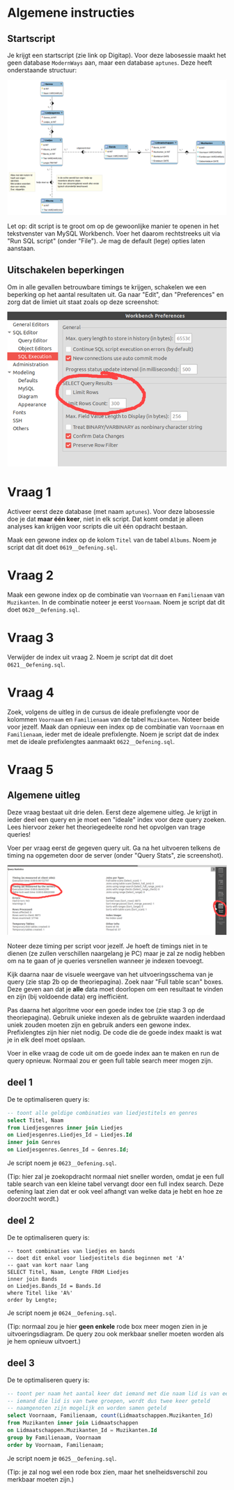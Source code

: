 # Algemene instructies

## Startscript
Je krijgt een startscript (zie link op Digitap). Voor deze labosessie maakt het geen database `ModernWays` aan, maar een database `aptunes`. Deze heeft onderstaande structuur:

![](../../.gitbook/assets/aptunes.png)

Let op: dit script is te groot om op de gewoonlijke manier te openen in het tekstvenster van MySQL Workbench. Voer het daarom rechtstreeks uit via "Run SQL script" (onder "File"). Je mag de default (lege) opties laten aanstaan.

## Uitschakelen beperkingen
Om in alle gevallen betrouwbare timings te krijgen, schakelen we een beperking op het aantal resultaten uit. Ga naar "Edit", dan "Preferences" en zorg dat de limiet uit staat zoals op deze screenshot:

![](../../.gitbook/assets/prefs.png)

# Vraag 1
Activeer eerst deze database (met naam `aptunes`). Voor deze labosessie doe je dat **maar één keer**, niet in elk script. Dat komt omdat je alleen analyses kan krijgen voor scripts die uit één opdracht bestaan.

Maak een gewone index op de kolom `Titel` van de tabel `Albums`. Noem je script dat dit doet `0619__Oefening.sql`.

# Vraag 2
Maak een gewone index op de combinatie van `Voornaam` en `Familienaam` van `Muzikanten`. In de combinatie noteer je eerst `Voornaam`. Noem je script dat dit doet `0620__Oefening.sql`.

# Vraag 3
Verwijder de index uit vraag 2. Noem je script dat dit doet `0621__Oefening.sql`.

# Vraag 4
Zoek, volgens de uitleg in de cursus de ideale prefixlengte voor de kolommen `Voornaam` en `Familienaam` van de tabel `Muzikanten`. Noteer beide voor jezelf. Maak dan opnieuw een index op de combinatie van `Voornaam` en `Familienaam`, ieder met de ideale prefixlengte. Noem je script dat de index met de ideale prefixlengtes aanmaakt `0622__Oefening.sql`.

# Vraag 5
## Algemene uitleg
Deze vraag bestaat uit drie delen. Eerst deze algemene uitleg. Je krijgt in ieder deel een query en je moet een "ideale" index voor deze query zoeken. Lees hiervoor zeker het theoriegedeelte rond het opvolgen van trage queries!

Voer per vraag eerst de gegeven query uit. Ga na het uitvoeren telkens de timing na opgemeten door de server (onder "Query Stats", zie screenshot).

![](../../.gitbook/assets/querystats1.png)

Noteer deze timing per script voor jezelf. Je hoeft de timings niet in te dienen (ze zullen verschillen naargelang je PC) maar je zal ze nodig hebben om na te gaan of je queries versnellen wanneer je indexen toevoegt.

Kijk daarna naar de visuele weergave van het uitvoeringsschema van je query (zie stap 2b op de theoriepagina). Zoek naar "Full table scan" boxes. Deze geven aan dat je **alle** data moet doorlopen om een resultaat te vinden en zijn (bij voldoende data) erg inefficiënt.

Pas daarna het algoritme voor een goede index toe (zie stap 3 op de theoriepagina). Gebruik unieke indexen als de gebruikte waarden inderdaad uniek zouden moeten zijn en gebruik anders een gewone index. Prefixlengtes zijn hier niet nodig. De code die de goede index maakt is wat je in elk deel moet opslaan.

Voer in elke vraag de code uit om de goede index aan te maken en run de query opnieuw. Normaal zou er geen full table search meer mogen zijn.

## deel 1
De te optimaliseren query is:

```sql
-- toont alle geldige combinaties van liedjestitels en genres
select Titel, Naam
from Liedjesgenres inner join Liedjes
on Liedjesgenres.Liedjes_Id = Liedjes.Id
inner join Genres
on Liedjesgenres.Genres_Id = Genres.Id;
```

Je script noem je `0623__Oefening.sql`.

(Tip: hier zal je zoekopdracht normaal niet sneller worden, omdat je een full table search van een kleine tabel vervangt door een full index search. Deze oefening laat zien dat er ook veel afhangt van welke data je hebt en hoe ze doorzocht wordt.)

## deel 2
De te optimaliseren query is:

```
-- toont combinaties van liedjes en bands
-- doet dit enkel voor liedjestitels die beginnen met 'A'
-- gaat van kort naar lang
SELECT Titel, Naam, Lengte FROM Liedjes
inner join Bands
on Liedjes.Bands_Id = Bands.Id
where Titel like 'A%'
order by Lengte;
```

Je script noem je `0624__Oefening.sql`.

(Tip: normaal zou je hier **geen enkele** rode box meer mogen zien in je uitvoeringsdiagram. De query zou ook merkbaar sneller moeten worden als je hem opnieuw uitvoert.)

## deel 3
De te optimaliseren query is:

```sql
-- toont per naam het aantal keer dat iemand met die naam lid is van een groep
-- iemand die lid is van twee groepen, wordt dus twee keer geteld
-- naamgenoten zijn mogelijk en worden samen geteld
select Voornaam, Familienaam, count(Lidmaatschappen.Muzikanten_Id)
from Muzikanten inner join Lidmaatschappen
on Lidmaatschappen.Muzikanten_Id = Muzikanten.Id
group by Familienaam, Voornaam
order by Voornaam, Familienaam;
```

Je script noem je `0625__Oefening.sql`.

(Tip: je zal nog wel een rode box zien, maar het snelheidsverschil zou merkbaar moeten zijn.)
